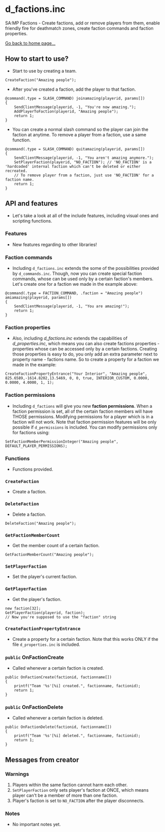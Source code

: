 # d_factions.inc
SA:MP Factions - Create factions, add or remove players from them, enable friendly fire for deathmatch zones, create faction commands and faction properties.

[Go back to home page...](README.md)
## How to start to use?
- Start to use by creating a team.
```pawn
CreateFaction("Amazing people");
```
- After you've created a faction, add the player to that faction.

```pawn
@command(.type = SLASH_COMMAND) joinamazing(playerid, params[])
{
    SendClientMessage(playerid, -1, "You're now amazing.");
    AddPlayerToFaction(playerid, "Amazing people");
    return 1;
}
```
- You can create a normal slash command so the player can join the faction at anytime. To remove a player from a faction, use a same function.

```pawn
@command(.type = SLASH_COMMAND) quitamazing(playerid, params[])
{
    SendClientMessage(playerid, -1, "You aren't amazing anymore.");
    SetPlayerFaction(playerid, "NO_FACTION"); // 'NO_FACTION' is a 'hardcoded' internal faction which can't be deleted or either recreated.
    // To remove player from a faction, just use 'NO_FACTION' for a faction name.
    return 1;
}
```
## API and features
- Let's take a look at all of the include features, including visual ones and scripting functions.

### Features
- New features regarding to other libraries!
### Faction commands
- Including `d_factions.inc` extends the some of the possibilities provided by `d_commands.inc`. Though, now you can create special faction commands, whose can be used only by a certain faction's members. Let's create one for a faction we made in the example above:

```pawn
@command(.type = FACTION_COMMAND, .faction = "Amazing people") amiamazing(playerid, params[])
{
    SendClientMessage(playerid, -1, "You are amazing!");
    return 1;
}
```
### Faction properties
- Also, including *d_factions.inc* extends the capabilities of *d_properties.inc*, which means you can also create factions properties - properties whose can be accessed only by a certain factions. Creating those properties is easy to do, you only add an extra parameter next to property name - factions name. So to create a property for a faction we made in the example:

```pawn
CreateFactionPropertyEntrance("Your Interior", "Amazing people", 825.6589,-1614.8202,13.5469, 0, 0, true, INTERIOR_CUSTOM, 0.0000, 0.0000, 4.0000, 1, 1);
```
### Faction permissions
- Including `d_factions` will give you new **faction permissions**. When a faction permission is set, all of the certain faction members will have THOSE permissions. Modifying permissions for a player which is in a faction will not work. Note that faction permission features will be only possible if `d_permissions` is included. You can modify permissions only for factions using:

```pawn
SetFactionMemberPermissionInteger("Amazing people", DEFAULT_PLAYER_PERMISSIONS);
```

### Functions
- Functions provided.
### `CreateFaction`
- Create a faction.

### `DeleteFaction`
- Delete a faction.

```pawn
DeleteFaction("Amazing people");
```

### `GetFactionMemberCount`
- Get the member count of a certain faction.
```pawn
GetFactionMemberCount("Amazing people");
```

### `SetPlayerFaction`
- Set the player's current faction.

### `GetPlayerFaction`
- Get the player's faction.

```pawn
new faction[32];
GetPlayerFaction(playerid, faction);
// Now you're supposed to use the "faction" string
```

### `CreateFactionPropertyEntrance`
- Create a property for a certain faction. Note that this works ONLY if the file `d_properties.inc` is included.

### `public` OnFactionCreate
- Called whenever a certain faction is created.

```pawn
public OnFactionCreate(factionid, factionname[])
{
    printf("Team '%s'[%i] created.", factionname, factionid);
    return 1;
}
```
### `public` OnFactionDelete
- Called whenever a certain faction is deleted.

```pawn
public OnFactionDelete(factionid, factionname[])
{
    printf("Team '%s'[%i] deleted.", factionname, factionid);
    return 1;
}
```
## Messages from creator
### Warnings
1. Players within the same faction cannot harm each other.
2. `SetPlayerFaction` only sets player's faction at ONCE, which means player can't be a member of more than one faction.
3. Player's faction is set to `NO_FACTION` after the player disconnects.
### Notes
- No important notes yet.
